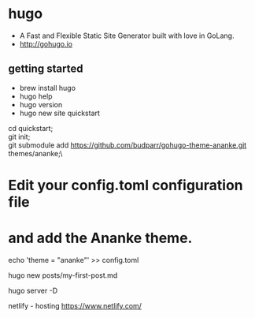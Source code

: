 # hugo
- A Fast and Flexible Static Site Generator built with love in GoLang.
- http://gohugo.io

## getting started
- brew install hugo
- hugo help
- hugo version
- hugo new site quickstart

cd quickstart;\
git init;\
git submodule add https://github.com/budparr/gohugo-theme-ananke.git themes/ananke;\

# Edit your config.toml configuration file
# and add the Ananke theme.
echo 'theme = "ananke"' >> config.toml

hugo new posts/my-first-post.md

hugo server -D

netlify - hosting
https://www.netlify.com/